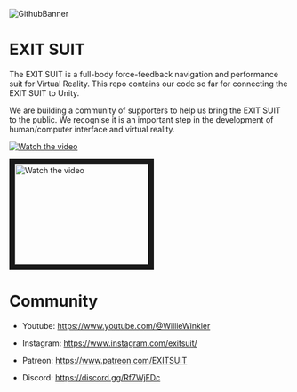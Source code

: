 ![GithubBanner](https://user-images.githubusercontent.com/128419133/227605247-062ab06a-3513-4869-9ec1-257e01f220f0.png)

# EXIT SUIT
 
The EXIT SUIT is a full-body force-feedback navigation and performance suit for Virtual Reality. This repo contains our code so far for connecting the EXIT SUIT to Unity. 

We are building a community of supporters to help us bring the EXIT SUIT to the public. We recognise it is an important step in the development of human/computer interface and virtual reality.

[![Watch the video](https://img.youtube.com/vi/JEPZkYu6nmU/default.jpg)](https://youtu.be/JEPZkYu6nmU)

<a href="http://www.youtube.com/watch?feature=player_embedded&v=JEPZkYu6nmU" target="_blank">
 <img src="https://img.youtube.com/vi/JEPZkYu6nmU/default.jpg" alt="Watch the video" width="240" height="180" border="10" />
</a>

# Community  
 
* Youtube: https://www.youtube.com/@WillieWinkler

* Instagram: https://www.instagram.com/exitsuit/

* Patreon: https://www.patreon.com/EXITSUIT

* Discord: https://discord.gg/Rf7WjFDc


